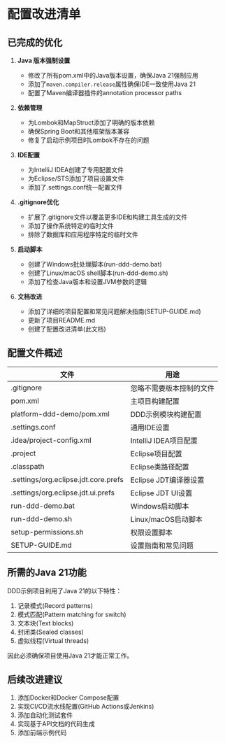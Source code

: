 # 配置改进清单

## 已完成的优化

1. **Java 版本强制设置**
    - 修改了所有pom.xml中的Java版本设置，确保Java 21强制应用
    - 添加了`maven.compiler.release`属性确保IDE一致使用Java 21
    - 配置了Maven编译器插件的annotation processor paths

2. **依赖管理**
    - 为Lombok和MapStruct添加了明确的版本依赖
    - 确保Spring Boot和其他框架版本兼容
    - 修复了启动示例项目时Lombok不存在的问题

3. **IDE配置**
    - 为IntelliJ IDEA创建了专用配置文件
    - 为Eclipse/STS添加了项目设置文件
    - 添加了.settings.conf统一配置文件

4. **.gitignore优化**
    - 扩展了.gitignore文件以覆盖更多IDE和构建工具生成的文件
    - 添加了操作系统特定的临时文件
    - 排除了数据库和应用程序特定的临时文件

5. **启动脚本**
    - 创建了Windows批处理脚本(run-ddd-demo.bat)
    - 创建了Linux/macOS shell脚本(run-ddd-demo.sh)
    - 添加了检查Java版本和设置JVM参数的逻辑

6. **文档改进**
    - 添加了详细的项目配置和常见问题解决指南(SETUP-GUIDE.md)
    - 更新了项目README.md
    - 创建了配置改进清单(此文档)

## 配置文件概述

| 文件                                   | 用途                |
|--------------------------------------|-------------------|
| .gitignore                           | 忽略不需要版本控制的文件      |
| pom.xml                              | 主项目构建配置           |
| platform-ddd-demo/pom.xml            | DDD示例模块构建配置       |
| .settings.conf                       | 通用IDE设置           |
| .idea/project-config.xml             | IntelliJ IDEA项目配置 |
| .project                             | Eclipse项目配置       |
| .classpath                           | Eclipse类路径配置      |
| .settings/org.eclipse.jdt.core.prefs | Eclipse JDT编译器设置  |
| .settings/org.eclipse.jdt.ui.prefs   | Eclipse JDT UI设置  |
| run-ddd-demo.bat                     | Windows启动脚本       |
| run-ddd-demo.sh                      | Linux/macOS启动脚本   |
| setup-permissions.sh                 | 权限设置脚本            |
| SETUP-GUIDE.md                       | 设置指南和常见问题         |

## 所需的Java 21功能

DDD示例项目利用了Java 21的以下特性：

1. 记录模式(Record patterns)
2. 模式匹配(Pattern matching for switch)
3. 文本块(Text blocks)
4. 封闭类(Sealed classes)
5. 虚拟线程(Virtual threads)

因此必须确保项目使用Java 21才能正常工作。

## 后续改进建议

1. 添加Docker和Docker Compose配置
2. 实现CI/CD流水线配置(GitHub Actions或Jenkins)
3. 添加自动化测试套件
4. 实现基于API文档的代码生成
5. 添加前端示例代码
